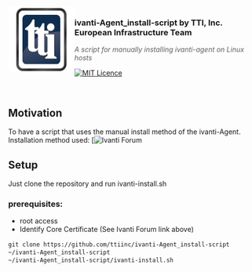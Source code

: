 <img src="https://raw.githubusercontent.com/ttiinc/.dotfiles/master/img/TTI_Avatar_tiny.png" align="left" width="135px" height="135px" />

### ivanti-Agent_install-script by TTI, Inc. European Infrastructure Team
> *A script for manually installing ivanti-agent on Linux hosts*

[![MIT Licence](https://badges.frapsoft.com/os/mit/mit.svg?v=103)](https://opensource.org/licenses/mit-license.php)

<br />

## Motivation
To have a script that uses the manual install method of the ivanti-Agent.
Installation method used: [![Ivanti Forum](https://forums.ivanti.com/s/article/How-To-Manually-Install-2017-3-Linux-Agent?language=en_US)

## Setup
Just clone the repository and run ivanti-install.sh
### prerequisites:
 - root access
 - Identify Core Certificate (See Ivanti Forum link above)
```
git clone https://github.com/ttiinc/ivanti-Agent_install-script ~/ivanti-Agent_install-script
~/ivanti-Agent_install-script/ivanti-install.sh
```
